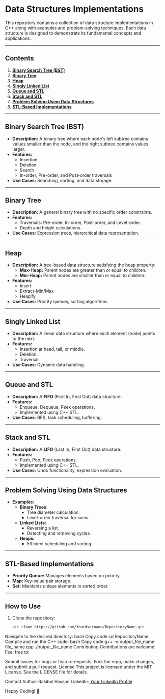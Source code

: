 # Data Structures Implementations

This repository contains a collection of data structure implementations in C++ along with examples and problem-solving techniques. Each data structure is designed to demonstrate its fundamental concepts and applications.

---

## Contents

1. **[Binary Search Tree (BST)](#binary-search-tree-bst)**
2. **[Binary Tree](#binary-tree)**
3. **[Heap](#heap)**
4. **[Singly Linked List](#singly-linked-list)**
5. **[Queue and STL](#queue-and-stl)**
6. **[Stack and STL](#stack-and-stl)**
7. **[Problem Solving Using Data Structures](#problem-solving-using-data-structures)**
8. **[STL-Based Implementations](#stl-based-implementations)**

---

## Binary Search Tree (BST)
- **Description:** A binary tree where each node's left subtree contains values smaller than the node, and the right subtree contains values larger.
- **Features:**
  - Insertion
  - Deletion
  - Search
  - In-order, Pre-order, and Post-order traversals
- **Use Cases:** Searching, sorting, and data storage.

---

## Binary Tree
- **Description:** A general binary tree with no specific order constraints.
- **Features:**
  - Traversals: Pre-order, In-order, Post-order, and Level-order.
  - Depth and height calculations.
- **Use Cases:** Expression trees, hierarchical data representation.

---

## Heap
- **Description:** A tree-based data structure satisfying the heap property:
  - **Max-Heap:** Parent nodes are greater than or equal to children.
  - **Min-Heap:** Parent nodes are smaller than or equal to children.
- **Features:**
  - Insert
  - Extract-Min/Max
  - Heapify
- **Use Cases:** Priority queues, sorting algorithms.

---

## Singly Linked List
- **Description:** A linear data structure where each element (node) points to the next.
- **Features:**
  - Insertion at head, tail, or middle.
  - Deletion.
  - Traversal.
- **Use Cases:** Dynamic data handling.

---

## Queue and STL
- **Description:** A **FIFO** (First In, First Out) data structure.
- **Features:**
  - Enqueue, Dequeue, Peek operations.
  - Implemented using C++ STL.
- **Use Cases:** BFS, task scheduling, buffering.

---

## Stack and STL
- **Description:** A **LIFO** (Last In, First Out) data structure.
- **Features:**
  - Push, Pop, Peek operations.
  - Implemented using C++ STL.
- **Use Cases:** Undo functionality, expression evaluation.

---

## Problem Solving Using Data Structures
- **Examples:**
  - **Binary Trees:**
    - Tree diameter calculation.
    - Level-order traversal for sums.
  - **Linked Lists:**
    - Reversing a list.
    - Detecting and removing cycles.
  - **Heaps:**
    - Efficient scheduling and sorting.

---

## STL-Based Implementations
- **Priority Queue:** Manages elements based on priority.
- **Map:** Key-value pair storage.
- **Set:** Maintains unique elements in sorted order.

---

## How to Use
1. Clone the repository:
   ```bash
   git clone https://github.com/YourUsername/RepositoryName.git

Navigate to the desired directory:
bash
Copy code
cd RepositoryName
Compile and run the C++ code:
bash
Copy code
g++ -o output_file_name file_name.cpp
./output_file_name
Contributing
Contributions are welcome! Feel free to:

Submit issues for bugs or feature requests.
Fork the repo, make changes, and submit a pull request.
License
This project is licensed under the MIT License. See the LICENSE file for details.

Contact
Author: Rakibul Hassan
LinkedIn: [Your LinkedIn Profile](https://www.linkedin.com/in/rakibul-hassan-467a941b4/)

Happy Coding! 🚀
